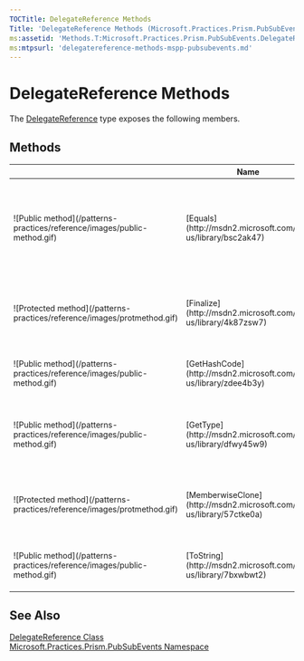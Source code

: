 ```yaml
---
TOCTitle: DelegateReference Methods
Title: 'DelegateReference Methods (Microsoft.Practices.Prism.PubSubEvents)'
ms:assetid: 'Methods.T:Microsoft.Practices.Prism.PubSubEvents.DelegateReference'
ms:mtpsurl: 'delegatereference-methods-mspp-pubsubevents.md'
---
```


# DelegateReference Methods

The [DelegateReference](/patterns-practices/reference/delegatereference-class-mspp-pubsubevents) type exposes the following members.

## Methods

<table>
<thead>
<tr class="header">
<th> </th>
<th>Name</th>
<th>Description</th>
</tr>
</thead>
<tbody>
<tr class="odd">
<td>![Public method](/patterns-practices/reference/images/public-method.gif)</td>
<td>[Equals](http://msdn2.microsoft.com/en-us/library/bsc2ak47)</td>
<td><div class="summary">
Determines whether the specified [Object](http://msdn2.microsoft.com/en-us/library/e5kfa45b) is equal to the current [Object](http://msdn2.microsoft.com/en-us/library/e5kfa45b).
</div>
(Inherited from [Object](http://msdn2.microsoft.com/en-us/library/e5kfa45b).)</td>
</tr>
<tr class="even">
<td>![Protected method](/patterns-practices/reference/images/protmethod.gif)</td>
<td>[Finalize](http://msdn2.microsoft.com/en-us/library/4k87zsw7)</td>
<td><div class="summary">
Allows an object to try to free resources and perform other cleanup operations before it is reclaimed by garbage collection.
</div>
(Inherited from [Object](http://msdn2.microsoft.com/en-us/library/e5kfa45b).)</td>
</tr>
<tr class="odd">
<td>![Public method](/patterns-practices/reference/images/public-method.gif)</td>
<td>[GetHashCode](http://msdn2.microsoft.com/en-us/library/zdee4b3y)</td>
<td><div class="summary">
Serves as a hash function for a particular type.
</div>
(Inherited from [Object](http://msdn2.microsoft.com/en-us/library/e5kfa45b).)</td>
</tr>
<tr class="even">
<td>![Public method](/patterns-practices/reference/images/public-method.gif)</td>
<td>[GetType](http://msdn2.microsoft.com/en-us/library/dfwy45w9)</td>
<td><div class="summary">
Gets the [Type](http://msdn2.microsoft.com/en-us/library/42892f65) of the current instance.
</div>
(Inherited from [Object](http://msdn2.microsoft.com/en-us/library/e5kfa45b).)</td>
</tr>
<tr class="odd">
<td>![Protected method](/patterns-practices/reference/images/protmethod.gif)</td>
<td>[MemberwiseClone](http://msdn2.microsoft.com/en-us/library/57ctke0a)</td>
<td><div class="summary">
Creates a shallow copy of the current [Object](http://msdn2.microsoft.com/en-us/library/e5kfa45b).
</div>
(Inherited from [Object](http://msdn2.microsoft.com/en-us/library/e5kfa45b).)</td>
</tr>
<tr class="even">
<td>![Public method](/patterns-practices/reference/images/public-method.gif)</td>
<td>[ToString](http://msdn2.microsoft.com/en-us/library/7bxwbwt2)</td>
<td><div class="summary">
Returns a string that represents the current object.
</div>
(Inherited from [Object](http://msdn2.microsoft.com/en-us/library/e5kfa45b).)</td>
</tr>
</tbody>
</table>

## See Also

[DelegateReference Class](/patterns-practices/reference/delegatereference-class-mspp-pubsubevents)<br/>
[Microsoft.Practices.Prism.PubSubEvents Namespace](/patterns-practices/reference/mspp-pubsubevents-namespace)<br/>